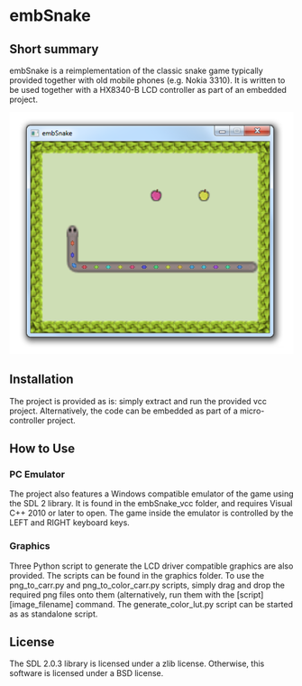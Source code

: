 # embSnake

## Short summary

embSnake is a reimplementation of the classic snake game typically provided together with old mobile phones (e.g. Nokia 3310). It is written to be used together with a HX8340-B LCD controller as part of an embedded project.

![embSnake game running on a PC](https://raw.githubusercontent.com/dselcan/embSnake/master/docs/embSnake_PC.png)

## Installation

The project is provided as is: simply extract and run the provided vcc project. Alternatively, the code can be embedded as part of a micro-controller project.

## How to Use

### PC Emulator

The project also features a Windows compatible emulator of the game using the SDL 2 library. It is found in the embSnake_vcc folder, and requires Visual C++ 2010 or later to open.
The game inside the emulator is controlled by the LEFT and RIGHT keyboard keys.

### Graphics

Three Python script to generate the LCD driver compatible graphics are also provided. The scripts can be found in the graphics folder. To use the png_to_carr.py and png_to_color_carr.py scripts, simply drag and drop the required png files onto them (alternatively, run them with the [script] [image_filename] command. The generate_color_lut.py script can be started as as standalone script.

## License

The SDL 2.0.3 library is licensed under a zlib license.
Otherwise, this software is licensed under a BSD license.
